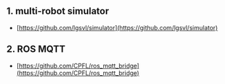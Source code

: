 ## 1. multi-robot simulator
* [https://github.com/lgsvl/simulator](https://github.com/lgsvl/simulator)

## 2. ROS MQTT
* [https://github.com/CPFL/ros_mqtt_bridge](https://github.com/CPFL/ros_mqtt_bridge)
